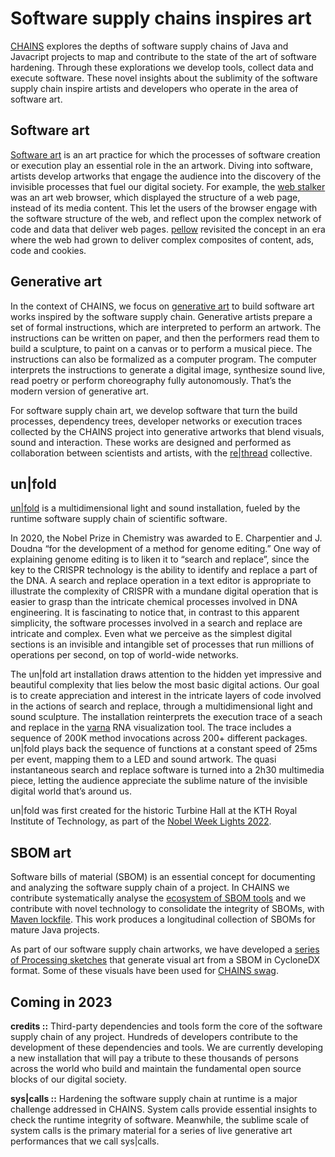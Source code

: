# Software supply chains inspires art 

[CHAINS](https://chains-project.github.io/) explores the depths of software supply chains of Java and Javacript projects to map and contribute to the state of the art of software hardening. Through these explorations we develop tools, collect data and execute software. These novel insights about the sublimity of the software supply chain inspire artists and developers who operate in the area of software art.

## Software art

[Software art](https://en.wikipedia.org/wiki/Software_art)  is an art practice for which the processes of software creation or execution play an essential role in the an artwork. Diving into software, artists develop artworks that engage the audience into the discovery of the invisible processes that fuel our digital society. For example, the [web stalker](https://anthology.rhizome.org/the-web-stalker) was an art web browser, which displayed the structure of a web page, instead of its media content. This let the users of the browser engage with the software structure of the web, and reflect upon the complex network of code and data that deliver web pages. [pellow](https://rethread.art/projects/pellow.html) revisited the concept in an era where the web had grown to deliver complex composites of content, ads, code and cookies.

## Generative art

In the context of CHAINS, we focus on [generative art](https://en.wikipedia.org/wiki/Generative_art) to build software art works inspired by the software supply chain. Generative artists prepare a set of formal instructions, which are interpreted to perform an artwork. The instructions can be written on paper, and then the performers read them to build a sculpture, to paint on a canvas or to perform a musical piece. The instructions can also be formalized as a computer program. The computer interprets the instructions to generate a digital image, synthesize sound live, read poetry or perform choreography fully autonomously. That’s the modern version of generative art.

For software supply chain art, we develop software that turn the build processes, dependency trees, developer networks or execution traces collected by the CHAINS project into generative artworks that blend visuals, sound and interaction. These works are designed and performed as collaboration between scientists and artists, with the [re\|thread](https://rethread.art/) collective.

## un\|fold

[un\|fold](https://rethread.art/projects/unfold.html) is a multidimensional light and sound installation, fueled by the runtime software supply chain of scientific software. 

In 2020, the Nobel Prize in Chemistry was awarded to E. Charpentier and J. Doudna “for the development of a method for genome editing.” One way of explaining genome editing is to liken it to “search and replace”, since the key to the CRISPR technology is the ability to identify and replace a part of the DNA. A search and replace operation in a text editor is appropriate to illustrate the complexity of CRISPR with a mundane digital operation that is easier to grasp than the intricate chemical processes involved in DNA engineering. It is fascinating to notice that, in contrast to this apparent simplicity, the software processes involved in a search and replace are intricate and complex. Even what we perceive as the simplest digital sections is an invisible and intangible set of processes that run millions of operations per second, on top of world-wide networks. 

The un\|fold art installation draws attention to the hidden yet impressive and beautiful complexity that lies below the most basic digital actions. Our goal is to create appreciation and interest in the intricate layers of code involved in the actions of search and replace, through a multidimensional light and sound sculpture. The installation reinterprets the execution trace of a seach and replace in the [varna](http://varna.lri.fr/) RNA visualization tool. The trace includes a sequence of 200K method invocations across 200+ different packages. un\|fold plays back the sequence of functions at a constant speed of 25ms per event, mapping them to a LED and sound artwork. The quasi instantaneous search and replace software is turned into a 2h30 multimedia piece, letting the audience appreciate the sublime nature of the invisible digital world that’s around us.

un\|fold was first created for the historic Turbine Hall at the KTH Royal Institute of Technology, as part of the [Nobel Week Lights 2022](https://nobelweeklights.se/?lang=en). 

## SBOM art

Software bills of material (SBOM) is an essential concept for documenting and analyzing the software supply chain of a project. In CHAINS we contribute systematically analyse the [ecosystem of  SBOM tools](https://arxiv.org/pdf/2303.11102) and we contribute with novel technology to consolidate the integrity of SBOMs, with [Maven lockfile](https://github.com/chains-project/maven-lockfile). This work produces a longitudinal collection of SBOMs for mature Java projects.

As part of our software supply chain artworks, we have developed a [series of Processing sketches](https://github.com/chains-project/swag/blob/main/stickers/src/main/java/ChainsSticker002.java) that generate visual art from a SBOM in CycloneDX format. Some of these visuals have been used for [CHAINS swag](https://github.com/chains-project/swag).

## Coming in 2023

**credits ::** Third-party dependencies and tools form the core of the software supply chain of any project. Hundreds of developers contribute to the development of these dependencies and tools. We are currently developing a new installation that will pay a tribute to these thousands of persons across the world who build and maintain the fundamental open source blocks of our digital society.

**sys\|calls ::** Hardening the software supply chain at runtime is a major challenge addressed in CHAINS. System calls provide essential insights to check the runtime integrity of software. Meanwhile, the sublime scale of system calls is the primary material for a series of live generative art performances that we call sys\|calls.
